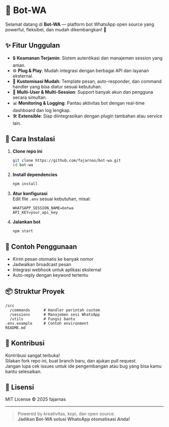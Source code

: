 # 🤖 Bot-WA

Selamat datang di **Bot-WA** — platform bot WhatsApp open source yang powerful, fleksibel, dan mudah dikembangkan! 🚀

## ✨ Fitur Unggulan

- 🔒 **Keamanan Terjamin**: Sistem autentikasi dan manajemen session yang aman.
- ⚙️ **Plug & Play**: Mudah integrasi dengan berbagai API dan layanan eksternal.
- 🎨 **Kustomisasi Mudah**: Template pesan, auto-responder, dan command handler yang bisa diatur sesuai kebutuhan.
- 💬 **Multi-User & Multi-Session**: Support banyak akun dan pengguna secara simultan.
- 📊 **Monitoring & Logging**: Pantau aktivitas bot dengan real-time dashboard dan log lengkap.
- 🛠️ **Extensible**: Siap diintegrasikan dengan plugin tambahan atau service lain.

## 🚀 Cara Instalasi

1. **Clone repo ini**
   ```bash
   git clone https://github.com/fajarnas/bot-wa.git
   cd bot-wa
   ```

2. **Install dependencies**
   ```bash
   npm install
   ```

3. **Atur konfigurasi**  
   Edit file `.env` sesuai kebutuhan, misal:  
   ```
   WHATSAPP_SESSION_NAME=botwa
   API_KEY=your_api_key
   ```

4. **Jalankan bot**
   ```bash
   npm start
   ```

## 🧩 Contoh Penggunaan

- Kirim pesan otomatis ke banyak nomor
- Jadwalkan broadcast pesan
- Integrasi webhook untuk aplikasi eksternal
- Auto-reply dengan keyword tertentu

## 📦 Struktur Proyek

```
/src
  /commands      # Handler perintah custom
  /sessions      # Manajemen sesi WhatsApp
  /utils         # Fungsi bantu
.env.example     # Contoh environment
README.md
```

## 👤 Kontribusi

Kontribusi sangat terbuka!  
Silakan fork repo ini, buat branch baru, dan ajukan pull request.  
Jangan lupa cek issues untuk ide pengembangan atau bug yang bisa kamu bantu selesaikan.

## 📢 Lisensi

MIT License © 2025 fajarnas

---

> Powered by kreativitas, kopi, dan open source.  
> **Jadikan Bot-WA solusi WhatsApp otomatisasi Anda!**
